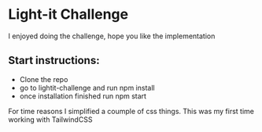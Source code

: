# Light-it Challenge

I enjoyed doing the challenge, hope you like the implementation

## Start instructions: 
- Clone the repo
- go to lightit-challenge and run npm install
- once installation finished run npm start

For time reasons I simplified a coumple of css things. This was my first time working with TailwindCSS
